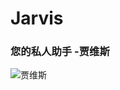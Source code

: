 # Jarvis

### 您的私人助手 -贾维斯



![贾维斯](https://th.bing.com/th/id/R.1dbf523497ff290f6fabc7ee0e26e375?rik=QsuEBkj3X7lHUQ&riu=http%3a%2f%2fi2.hdslb.com%2fbfs%2farchive%2fd86132323173ecba334530b420733a49b69b6e9c.jpg&ehk=hCckZ2uD%2fZbNn3oD%2fcSrUJlY80IIQ3itvYWRetyYvsk%3d&risl=&pid=ImgRaw&r=0)
